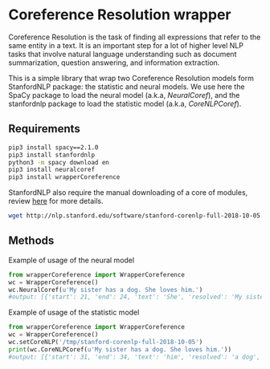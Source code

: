 # Coreference Resolution wrapper

Coreference Resolution is the task of finding all expressions that refer to the same entity in a text. It is an important step for a lot of higher level NLP tasks that involve natural language understanding such as document summarization, question answering, and information extraction.

This is a simple library that wrap two Coreference Resolution models form StanfordNLP package: the statistic and neural models. We use here the SpaCy package to load the neural model (a.k.a, *NeuralCoref*), and the stanfordnlp package to load the statistic model (a.k.a, *CoreNLPCoref*).

## Requirements

```bash
pip3 install spacy==2.1.0
pip3 install stanfordnlp
python3 -m spacy download en
pip3 install neuralcoref
pip3 install wrapperCoreference
```

StanfordNLP also require the manual downloading of a core of modules, review [here](https://stanfordnlp.github.io/CoreNLP/download.html) for more details.

```bash
wget http://nlp.stanford.edu/software/stanford-corenlp-full-2018-10-05.zip
```

## Methods
Example of usage of the neural model 
```python
from wrapperCoreference import WrapperCoreference
wc = WrapperCoreference()
wc.NeuralCoref(u'My sister has a dog. She loves him.')
#output: [{'start': 21, 'end': 24, 'text': 'She', 'resolved': 'My sister'}, {'start': 31, 'end': 34, 'text': 'him', 'resolved': 'a dog'}]
```


Example of usage of the statistic model 
```python
from wrapperCoreference import WrapperCoreference
wc = WrapperCoreference()
wc.setCoreNLP('/tmp/stanford-corenlp-full-2018-10-05')
print(wc.CoreNLPCoref(u'My sister has a dog. She loves him.'))
#output: [{'start': 31, 'end': 34, 'text': 'him', 'resolved': 'a dog', 'fullInformation': [{'start': 14, 'end': 19, 'text': 'a dog'}]}, {'start' : 21, 'end': 24, 'text': 'She', 'resolved': 'My sister', 'fullInformation': [{'start': 0, 'end': 9, 'text': 'My sister'}]}]
```
